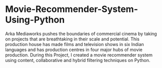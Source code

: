 # Movie-Recommender-System-Using-Python
Arka Mediaworks pushes the boundaries of commercial cinema by taking on projects that are breathtaking in their scale and potential. This production house has made films and television shows in six Indian languages and has production centres in four major hubs of movie production.
During this Project, I created a movie recommender system using content, collaborative and hybrid filtering techniques on Python.
